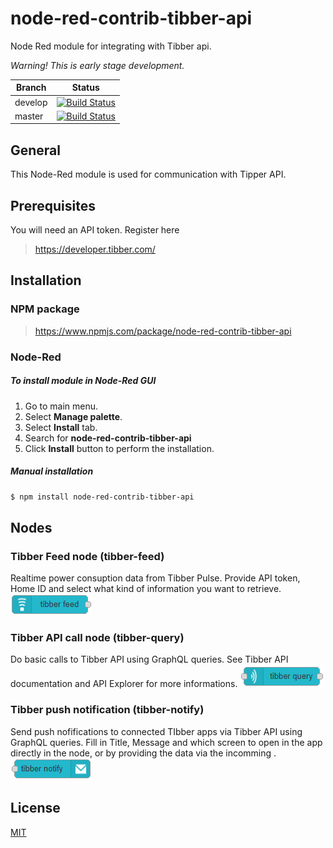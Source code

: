# node-red-contrib-tibber-api

Node Red module for integrating with Tibber api.

*Warning! This is early stage development.*

|  Branch  | Status           |
|----------|------------------|
|develop   | [![Build Status](https://travis-ci.org/bisand/node-red-contrib-tibber-api.svg?branch=develop)](https://travis-ci.org/bisand/node-red-contrib-tibber-api) |
| master | [![Build Status](https://travis-ci.org/bisand/node-red-contrib-tibber-api.svg?branch=master)](https://travis-ci.org/bisand/node-red-contrib-tibber-api) |
 
## General
This Node-Red module is used for communication with Tipper API.

## Prerequisites
You will need an API token. Register here

> https://developer.tibber.com/


## Installation

### NPM package
> https://www.npmjs.com/package/node-red-contrib-tibber-api

### Node-Red
##### To install module in Node-Red GUI
1. Go to main menu.
2. Select **Manage palette**. 
3. Select **Install** tab.
4. Search for **node-red-contrib-tibber-api**
5. Click **Install** button to perform the installation.

##### Manual installation
```bash
$ npm install node-red-contrib-tibber-api
```

## Nodes

### Tibber Feed node (tibber-feed)
Realtime power consuption data from Tibber Pulse. Provide API token, Home ID and select what kind of information you want to retrieve.
![tibber-feed](examples/images/tibber-feed.png)

### Tibber API call node (tibber-query)
Do basic calls to Tibber API using GraphQL queries. See Tibber API documentation and API Explorer for more informations.
![tibber-query](examples/images/tibber-query.png)

### Tibber push notification (tibber-notify)
Send push nofifications to connected TIbber apps via Tibber API using GraphQL queries. Fill in Title, Message and which screen to open in the app directly in the node, or by providing the data via the incomming .
![tibber-notify](examples/images/tibber-notify.png)

## License
[MIT](https://choosealicense.com/licenses/mit/)
